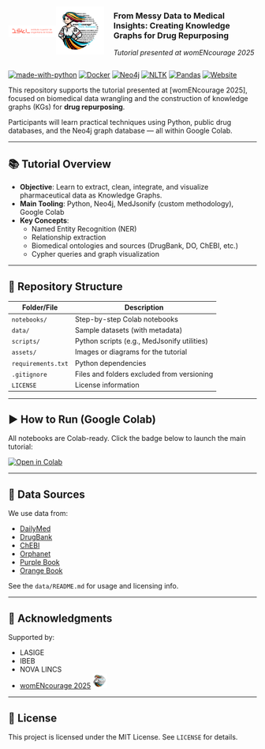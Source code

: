 
<div style="display: flex; align-items: center;">
    <div style="flex: 1;">
        <a href="https://isel.pt" target="_blank">
            <img src="./img/isel_logo.png" alt="ISEL logo" style="width: 400px; height: auto;">
        </a>
    </div>
    <div style="flex: 1;">
        <a href="https://womencourage2025.org" target="_blank">
            <img src="./img/womencourage_logo.png" alt="womENcourage 2025 logo" style="width: 300px; height: auto;">
        </a>
    </div>
    <div style="flex: 3; text-align: left; padding-left: 20px;">
        <h3>From Messy Data to Medical Insights: Creating Knowledge Graphs for Drug Repurposing</h3>
        <p><em>Tutorial presented at womENcourage 2025</em></p>
    </div>
</div>

[![made-with-python](https://img.shields.io/badge/Made%20with-Python-1f425f.svg)](https://www.python.org/)
[![Docker](https://img.shields.io/badge/Docker-Available-blue.svg)](https://www.docker.com/)
[![Neo4j](https://img.shields.io/badge/Neo4j-008CC1?logo=neo4j&logoColor=white)](https://neo4j.com/)
[![NLTK](https://img.shields.io/badge/NLTK-3776AB?logo=python&logoColor=fff)](https://www.nltk.org)
[![Pandas](https://img.shields.io/badge/Pandas-150458?logo=pandas&logoColor=fff)](https://pandas.pydata.org)
[![Website](https://img.shields.io/website-up-down-green-red/http/shields.io.svg)](https://shields.io/)

This repository supports the tutorial presented at [womENcourage 2025], focused on biomedical data wrangling and the construction of knowledge graphs (KGs) for **drug repurposing**. 

Participants will learn practical techniques using Python, public drug databases, and the Neo4j graph database — all within Google Colab.

---

## 📚 Tutorial Overview

- **Objective**: Learn to extract, clean, integrate, and visualize pharmaceutical data as Knowledge Graphs.
- **Main Tooling**: Python, Neo4j, MedJsonify (custom methodology), Google Colab
- **Key Concepts**:
  - Named Entity Recognition (NER)
  - Relationship extraction
  - Biomedical ontologies and sources (DrugBank, DO, ChEBI, etc.)
  - Cypher queries and graph visualization

---

## 📁 Repository Structure

| Folder/File      | Description |
|------------------|-------------|
| `notebooks/`     | Step-by-step Colab notebooks |
| `data/`          | Sample datasets (with metadata) |
| `scripts/`       | Python scripts (e.g., MedJsonify utilities) |
| `assets/`        | Images or diagrams for the tutorial |
| `requirements.txt` | Python dependencies |
| `.gitignore`     | Files and folders excluded from versioning |
| `LICENSE`        | License information |

---

## ▶️ How to Run (Google Colab)

All notebooks are Colab-ready. Click the badge below to launch the main tutorial:

[![Open in Colab](https://colab.research.google.com/assets/colab-badge.svg)](https://colab.research.google.com/)

---

## 🔗 Data Sources

We use data from:
- [DailyMed](https://dailymed.nlm.nih.gov/)
- [DrugBank](https://go.drugbank.com/)
- [ChEBI](https://www.ebi.ac.uk/chebi/)
- [Orphanet](https://www.orpha.net/)
- [Purple Book](https://purplebooksearch.fda.gov/)
- [Orange Book](https://www.accessdata.fda.gov/scripts/cder/ob/)

See the `data/README.md` for usage and licensing info.

---

## 🤝 Acknowledgments
Supported by:
- LASIGE
- IBEB  
- NOVA LINCS
- [womENcourage 2025](https://womencourage2025.org) <img src="./img/womencourage_logo.png" alt="womENcourage 2025" height="30">

---

## 📜 License

This project is licensed under the MIT License. See `LICENSE` for details.
